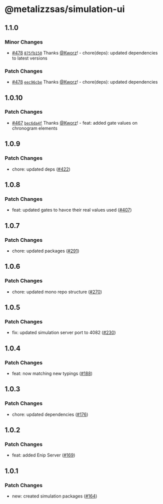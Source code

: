 # @metalizzsas/simulation-ui

## 1.1.0

### Minor Changes

- [#478](https://github.com/metalizzsas/NusterKit/pull/478) [`875fb150`](https://github.com/metalizzsas/NusterKit/commit/875fb150a91c442d67e48e07696b982dccd6a0bf) Thanks [@Kworz](https://github.com/Kworz)! - chore(deps): updated dependencies to latest versions

### Patch Changes

- [#478](https://github.com/metalizzsas/NusterKit/pull/478) [`eec96cbe`](https://github.com/metalizzsas/NusterKit/commit/eec96cbe028455748f5cd7952199f302249e051f) Thanks [@Kworz](https://github.com/Kworz)! - chore(deps): updated dependencies

## 1.0.10

### Patch Changes

- [#467](https://github.com/metalizzsas/NusterKit/pull/467) [`bec6da4f`](https://github.com/metalizzsas/NusterKit/commit/bec6da4f5058a89b81fa92a9356b486ad0c1d72d) Thanks [@Kworz](https://github.com/Kworz)! - feat: added gate values on chronogram elements

## 1.0.9

### Patch Changes

- chore: updated deps ([#422](https://github.com/metalizzsas/NusterKit/pull/422))

## 1.0.8

### Patch Changes

- feat: updated gates to havce their real values used ([#407](https://github.com/metalizzsas/NusterKit/pull/407))

## 1.0.7

### Patch Changes

- chore: updated packages ([#291](https://github.com/metalizzsas/NusterKit/pull/291))

## 1.0.6

### Patch Changes

- chore: updated mono repo structure ([#270](https://github.com/metalizzsas/NusterKit/pull/270))

## 1.0.5

### Patch Changes

- fix: updated simulation server port to 4082 ([#230](https://github.com/metalizzsas/NusterKit/pull/230))

## 1.0.4

### Patch Changes

- feat: now matching new typings ([#188](https://github.com/metalizzsas/NusterKit/pull/188))

## 1.0.3

### Patch Changes

- chore: updated dependencies ([#176](https://github.com/metalizzsas/NusterKit/pull/176))

## 1.0.2

### Patch Changes

- feat: added Enip Server ([#169](https://github.com/metalizzsas/NusterKit/pull/169))

## 1.0.1

### Patch Changes

- new: created simulation packages ([#164](https://github.com/metalizzsas/NusterKit/pull/164))
